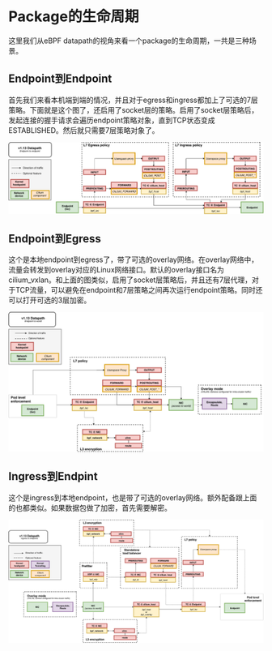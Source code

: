 # Package的生命周期

这里我们从eBPF datapath的视角来看一个package的生命周期，一共是三种场景。

## Endpoint到Endpoint

首先我们来看本机端到端的情况，并且对于egress和ingress都加上了可选的7层策略。下面就是这个图了，还启用了socket层的策略。启用了socket层策略后，发起连接的握手请求会遍历endpoint策略对象，直到TCP状态变成ESTABLISHED。然后就只需要7层策略对象了。

![img](./img/image.png)

## Endpoint到Egress

这个是本地endpoint到egress了，带了可选的overlay网络。在overlay网络中，流量会转发到overlay对应的Linux网络接口。默认的overlay接口名为cilium_vxlan。和上面的图类似，启用了socket层策略后，并且还有7层代理，对于TCP流量，可以避免在endpoint和7层策略之间再次运行endpoint策略。同时还可以打开可选的3层加密。

![img2](./img/image2.png)

## Ingress到Endpint

这个是ingress到本地endpoint，也是带了可选的overlay网络。额外配备跟上面的也都类似。如果数据包做了加密，首先需要解密。

![img3](./img/image3.png)

